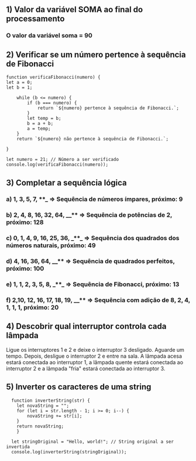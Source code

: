 ## 1) Valor da variável SOMA ao final do processamento

### O valor da variável soma = 90

## 2) Verificar se um número pertence à sequência de Fibonacci

    function verificaFibonacci(numero) {
    let a = 0;
    let b = 1;

        while (b <= numero) {
            if (b === numero) {
                return `${numero} pertence à sequência de Fibonacci.`;
            }
            let temp = b;
            b = a + b;
            a = temp;
        }
        return `${numero} não pertence à sequência de Fibonacci.`;

    }

    let numero = 21; // Número a ser verificado
    console.log(verificaFibonacci(numero));

## 3) Completar a sequência lógica

### a) 1, 3, 5, 7, \*\*\_ => Sequência de números ímpares, próximo: 9

### b) 2, 4, 8, 16, 32, 64, \_\_\*\* => Sequência de potências de 2, próximo: 128

### c) 0, 1, 4, 9, 16, 25, 36, \_\*\*\_ => Sequência dos quadrados dos números naturais, próximo: 49

### d) 4, 16, 36, 64, \_\_\*\* => Sequência de quadrados perfeitos, próximo: 100

### e) 1, 1, 2, 3, 5, 8, \_\*\*\_ => Sequência de Fibonacci, próximo: 13

### f) 2,10, 12, 16, 17, 18, 19, \_\_\*\* => Sequência com adição de 8, 2, 4, 1, 1, 1, próximo: 20

## 4) Descobrir qual interruptor controla cada lâmpada

Ligue os interruptores 1 e 2 e deixe o interruptor 3 desligado. Aguarde um tempo.
Depois, desligue o interruptor 2 e entre na sala.
A lâmpada acesa estará conectada ao interruptor 1, a lâmpada quente estará conectada ao interruptor 2 e a lâmpada "fria" estará conectada ao interruptor 3.

## 5) Inverter os caracteres de uma string

```
  function inverterString(str) {
    let novaString = "";
    for (let i = str.length - 1; i >= 0; i--) {
        novaString += str[i];
    }
    return novaString;
    }

  let stringOriginal = "Hello, world!"; // String original a ser invertida
  console.log(inverterString(stringOriginal));
```
